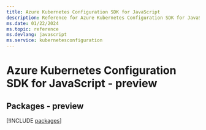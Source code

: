 ```yaml
---
title: Azure Kubernetes Configuration SDK for JavaScript
description: Reference for Azure Kubernetes Configuration SDK for JavaScript
ms.date: 01/22/2024
ms.topic: reference
ms.devlang: javascript
ms.service: kubernetesconfiguration
---
```

# Azure Kubernetes Configuration SDK for JavaScript - preview
## Packages - preview
[!INCLUDE [packages](kubernetes-configuration-index.md)]
